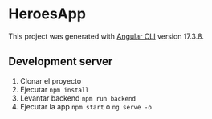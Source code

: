 # HeroesApp

This project was generated with [Angular CLI](https://github.com/angular/angular-cli) version 17.3.8.

## Development server

1. Clonar el proyecto
2. Ejecutar ```npm install```
3. Levantar backend ```npm run backend```
4. Ejecutar la app ```npm start``` o ```ng serve -o```
